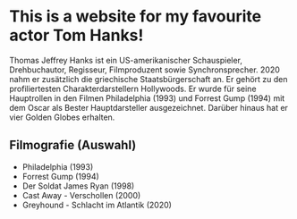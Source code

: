 # This is a website for my favourite actor Tom Hanks!

Thomas Jeffrey Hanks ist ein US-amerikanischer Schauspieler, Drehbuchautor, Regisseur, Filmproduzent sowie Synchronsprecher. 
2020 nahm er zusätzlich die griechische Staatsbürgerschaft an. Er gehört zu den profiliertesten Charakterdarstellern Hollywoods. 
Er wurde für seine Hauptrollen in den Filmen Philadelphia (1993) und Forrest Gump (1994) mit dem Oscar als Bester Hauptdarsteller ausgezeichnet. 
Darüber hinaus hat er vier Golden Globes erhalten.

## Filmografie (Auswahl)

* Philadelphia (1993)
* Forrest Gump (1994)
* Der Soldat James Ryan (1998)
* Cast Away - Verschollen (2000)
* Greyhound - Schlacht im Atlantik (2020)



